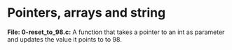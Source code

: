 # Pointers, arrays and string
**File: 0-reset_to_98.c:** A function that takes a pointer to an int as parameter and updates the value it points to to 98.
